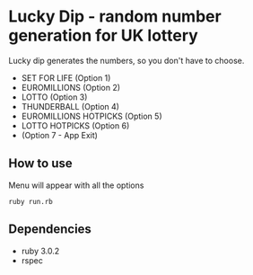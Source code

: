 # Lucky Dip - random number generation for UK lottery

Lucky dip generates the numbers, so you don't have to choose.
- SET FOR LIFE (Option 1)
- EUROMILLIONS (Option 2)
- LOTTO (Option 3)
- THUNDERBALL (Option 4)
- EUROMILLIONS HOTPICKS (Option 5)
- LOTTO HOTPICKS (Option 6)
- (Option 7 - App Exit)

## How to use

Menu will appear with all the options
```shell
ruby run.rb
```

## Dependencies 

- ruby 3.0.2
- rspec